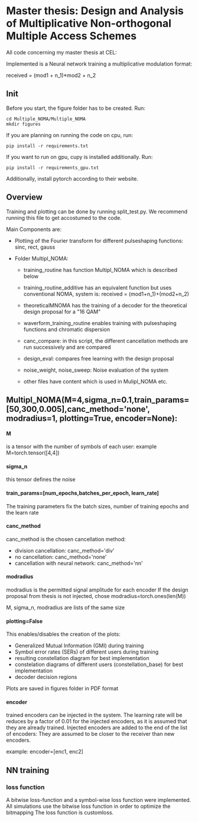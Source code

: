 # Master thesis: Design and Analysis of Multiplicative Non-orthogonal Multiple Access Schemes

All code concerning my master thesis at CEL: 

Implemented is a Neural network training a multiplicative modulation format:

received = (mod1 + n_1)*mod2 + n_2

## Init

Before you start, the figure folder has to be created. Run:

```
cd Multiple_NOMA/Multiple_NOMA
mkdir figures
```
If you are planning on running the code on cpu, run:
```
pip install -r requirements.txt
```

If you want to run on gpu, cupy is installed additionally. Run:
```
pip install -r requirements_gpu.txt
```
Additionally, install pytorch according to their website.

## Overview

Training and plotting can be done by running split_test.py. We recommend running this file to get accostumed to the code.

Main Components are:

  * Plotting of the Fourier transform for different pulseshaping functions: sinc, rect, gauss

  * Folder Multipl_NOMA:

    * training_routine has function Multipl_NOMA which is described below

    * training_routine_additive has an equivalent function but uses conventional NOMA, system is: received = (mod1+n_1)+(mod2+n_2)

    * theoreticalMNOMA has the training of a decoder for the theoretical design proposal for a "16 QAM"

    * waverform_training_routine enables training with pulseshaping functions and chromatic dispersion

    * canc_compare: in this script, the different cancellation methods are run successively and are compared

    * design_eval: compares free learning with the design proposal

    * noise_weight, noise_sweep: Noise evaluation of the system

    * other files have content which is used in Mulipl_NOMA etc.

## Multipl_NOMA(M=4,sigma_n=0.1,train_params=[50,300,0.005],canc_method='none', modradius=1, plotting=True, encoder=None):

#### M
is a tensor with the number of symbols of each user: example 
    M=torch.tensor([4,4])

#### sigma_n
this tensor defines the noise

#### train_params=[num_epochs,batches_per_epoch, learn_rate]
The training parameters fix the batch sizes, number of training epochs and the learn rate

#### canc_method
canc_method is the chosen cancellation method:
  * division cancellation: canc_method='div'
  * no cancellation: canc_method='none'
  * cancellation with neural network: canc_method='nn'

#### modradius
modradius is the permitted signal amplitude for each encoder
If the design proposal from thesis is not injected, chose modradius=torch.ones(len(M))

M, sigma_n, modradius are lists of the same size

#### plotting=False
This enables/disables the creation of the plots: 
  * Generalized Mutual Information (GMI) during training 
  * Symbol error rates (SERs) of different users during training
  * resulting constellation diagram for best implementation
  * constelation diagrams of different users (constellation_base) for best implementation
  * decoder decision regions

Plots are saved in figures folder in PDF format

#### encoder
trained encoders can be injected in the system. The learning rate will be reduces  by a factor of 0.01 for the injected encoders, as it is assumed that they are already trained.
Injected encoders are added to the end of the list of encoders: They are assumed to be closer to the receiver than new encoders.

example:
    encoder=[enc1, enc2] 

## NN training

### loss function
A bitwise loss-function and a symbol-wise loss function were implemented.
All simulations use the bitwise loss function in order to optimize the bitmapping
The loss function is customloss.







